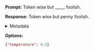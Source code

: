 **Prompt:**
Token wise but _____ foolish.

**Response:**
Token wise but penny foolish.

<details><summary>Metadata</summary>

- Duration: 578 ms
- Datetime: 2023-09-02T22:18:47.991639
- Model: gpt-3.5-turbo-0613

</details>

**Options:**
```json
{"temperature": 0.5}
```

